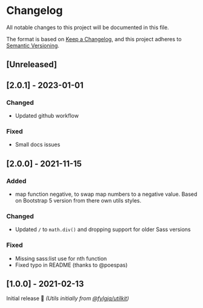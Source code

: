 # Changelog
All notable changes to this project will be documented in this file.

The format is based on [Keep a Changelog](https://keepachangelog.com/en/1.0.0/),
and this project adheres to [Semantic Versioning](https://semver.org/spec/v2.0.0.html).

## [Unreleased]

## [2.0.1] - 2023-01-01
### Changed
- Updated github workflow

### Fixed
- Small docs issues

## [2.0.0] - 2021-11-15
### Added
- map function negative, to swap map numbers to a negative value.
  Based on Bootstrap 5 version from there own utils styles.

### Changed
- Updated `/` to `math.div()` and dropping support for older Sass versions

### Fixed
- Missing sass:list use for nth function
- Fixed typo in README (thanks to @poespas)

## [1.0.0] - 2021-02-13
Initial release 🎉
_(Utils initially from [@fylgja/utilkit](https://github.com/fylgja/fylgja-utilkit))_

